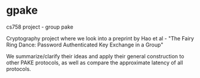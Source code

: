 # gpake
cs758 project - group pake

Cryptography project where we look into a preprint by Hao et al -
"The Fairy Ring Dance: Password Authenticated Key Exchange in a Group"

We summarize/clarify their ideas and apply their general construction to other PAKE protocols,
as well as compare the approximate latency of all protocols.
